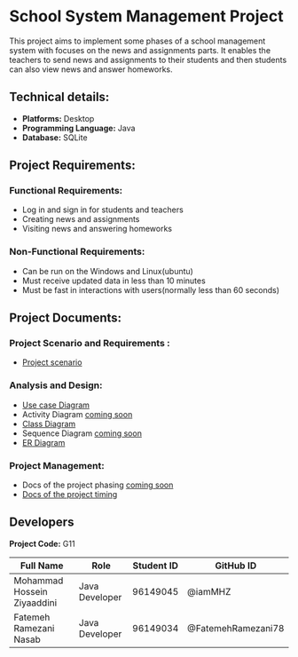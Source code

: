 # School System Management Project

This project aims to implement some phases of a school management system with focuses on the news and assignments parts.
It enables the teachers to send news and assignments to their students and then students can also view news and answer
homeworks.

## Technical details:

+ **Platforms:** Desktop
+ **Programming Language:** Java
+ **Database:** SQLite

## Project Requirements:

### Functional Requirements:

+ Log in and sign in for students and teachers
+ Creating news and assignments
+ Visiting news and answering homeworks

### Non-Functional Requirements:

+ Can be run on the Windows and Linux(ubuntu)
+ Must receive updated data in less than 10 minutes
+ Must be fast in interactions with users(normally less than 60 seconds)

## Project Documents:

### Project Scenario and Requirements :

+ [Project scenario](/documentation/scenarios/SCENARIO.md)

### Analysis and Design:

+ [Use case Diagram](documentation/use%20case%20diagram/)
+ Activity Diagram [coming soon](#)
+ [Class Diagram](documentation/class%20diagram/)
+ Sequence Diagram [coming soon](#)
+ [ER Diagram](documentation/ER%20diagram/)

### Project Management:

+ Docs of the project phasing [coming soon](#)
+ [Docs of the project timing](documentation/project%20timing/)

## Developers

**Project Code:** G11

| Full Name| Role | Student ID | GitHub ID |
| ------------- | ------------- | ------------- | ------------- |
| Mohammad Hossein Ziyaaddini | Java Developer  | 96149045  | @iamMHZ |
| Fatemeh Ramezani Nasab | Java Developer  | 96149034  | @FatemehRamezani78 |
